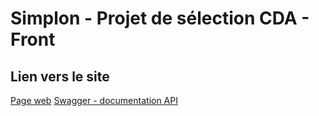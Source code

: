 # Simplon - Projet de sélection CDA - Front

## Lien vers le site

[Page web](https://johanvillard.github.io/Front/)
[Swagger - documentation API](https://back-t43i.onrender.com/api-docs/)
